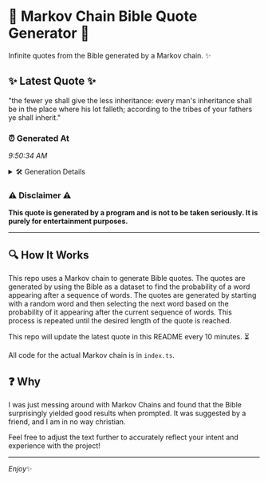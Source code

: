 # 📖 Markov Chain Bible Quote Generator 📖

Infinite quotes from the Bible generated by a Markov chain. ✨

## ✨ Latest Quote ✨
"the fewer ye shall give the less inheritance: every man's inheritance shall be in the place where his lot falleth; according to the tribes of your fathers ye shall inherit."

### ⏰ Generated At
*9:50:34 AM*

<details>
    <summary>🛠️ Generation Details</summary>
    <p>
        <strong>🌱 Seed:</strong> the<br>
        <strong>🔄 Iterations:</strong> 29<br>
        <strong>📜 Context History:</strong><br>[ the ]: fewer<br>[ the, fewer ]: ye<br>[ the, fewer, ye ]: shall<br>[ the, fewer, ye, shall ]: give<br>[ the, fewer, ye, shall, give ]: the<br>[ the, fewer, ye, shall, give, the ]: less<br>[ fewer, ye, shall, give, the, less ]: inheritance:<br>[ ye, shall, give, the, less, inheritance: ]: every<br>[ shall, give, the, less, inheritance:, every ]: man's<br>[ give, the, less, inheritance:, every, man's ]: inheritance<br>[ the, less, inheritance:, every, man's, inheritance ]: shall<br>[ less, inheritance:, every, man's, inheritance, shall ]: be<br>[ inheritance:, every, man's, inheritance, shall, be ]: in<br>[ every, man's, inheritance, shall, be, in ]: the<br>[ man's, inheritance, shall, be, in, the ]: place<br>[ inheritance, shall, be, in, the, place ]: where<br>[ shall, be, in, the, place, where ]: his<br>[ be, in, the, place, where, his ]: lot<br>[ in, the, place, where, his, lot ]: falleth;<br>[ the, place, where, his, lot, falleth; ]: according<br>[ place, where, his, lot, falleth;, according ]: to<br>[ where, his, lot, falleth;, according, to ]: the<br>[ his, lot, falleth;, according, to, the ]: tribes<br>[ lot, falleth;, according, to, the, tribes ]: of<br>[ falleth;, according, to, the, tribes, of ]: your<br>[ according, to, the, tribes, of, your ]: fathers<br>[ to, the, tribes, of, your, fathers ]: ye<br>[ the, tribes, of, your, fathers, ye ]: shall<br>[ tribes, of, your, fathers, ye, shall ]: inherit.<br>
    </p>
</details>

### ⚠️ Disclaimer ⚠️
**This quote is generated by a program and is not to be taken seriously. It is purely for entertainment purposes.**

---

## 🔍 How It Works

This repo uses a Markov chain to generate Bible quotes. The quotes are generated by using the Bible as a dataset to find the probability of a word appearing after a sequence of words. The quotes are generated by starting with a random word and then selecting the next word based on the probability of it appearing after the current sequence of words. This process is repeated until the desired length of the quote is reached.

This repo will update the latest quote in this README every 10 minutes. ⏳

All code for the actual Markov chain is in `index.ts`.

## ❓ Why

I was just messing around with Markov Chains and found that the Bible surprisingly yielded good results when prompted. 
It was suggested by a friend, and I am in no way christian.

Feel free to adjust the text further to accurately reflect your intent and experience with the project!

---

*Enjoy*✨
